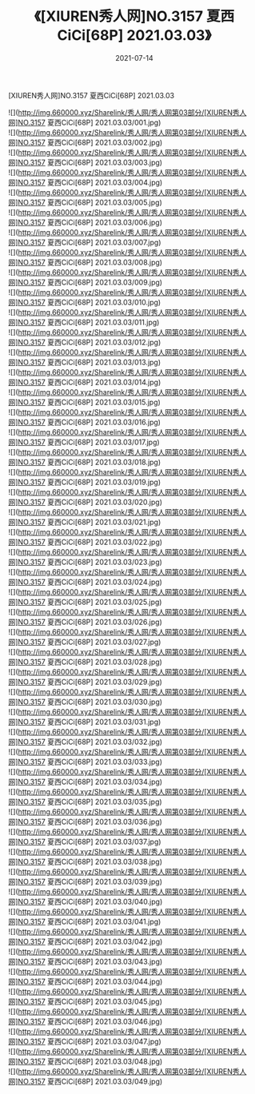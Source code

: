﻿---
layout: post
title:  《[XIUREN秀人网]NO.3157 夏西CiCi[68P] 2021.03.03》
date:   2021-07-14
img: http://img.660000.xyz/Sharelink/秀人网/秀人网第03部分/[XIUREN秀人网]NO.3157 夏西CiCi[68P] 2021.03.03/000.jpg
categories: [美女, 清纯, 唯美]
---

[XIUREN秀人网]NO.3157 夏西CiCi[68P] 2021.03.03

  ![](http://img.660000.xyz/Sharelink/秀人网/秀人网第03部分/[XIUREN秀人网]NO.3157 夏西CiCi[68P] 2021.03.03/001.jpg) <br> ![](http://img.660000.xyz/Sharelink/秀人网/秀人网第03部分/[XIUREN秀人网]NO.3157 夏西CiCi[68P] 2021.03.03/002.jpg) <br> ![](http://img.660000.xyz/Sharelink/秀人网/秀人网第03部分/[XIUREN秀人网]NO.3157 夏西CiCi[68P] 2021.03.03/003.jpg) <br> ![](http://img.660000.xyz/Sharelink/秀人网/秀人网第03部分/[XIUREN秀人网]NO.3157 夏西CiCi[68P] 2021.03.03/004.jpg) <br> ![](http://img.660000.xyz/Sharelink/秀人网/秀人网第03部分/[XIUREN秀人网]NO.3157 夏西CiCi[68P] 2021.03.03/005.jpg) <br> ![](http://img.660000.xyz/Sharelink/秀人网/秀人网第03部分/[XIUREN秀人网]NO.3157 夏西CiCi[68P] 2021.03.03/006.jpg) <br> ![](http://img.660000.xyz/Sharelink/秀人网/秀人网第03部分/[XIUREN秀人网]NO.3157 夏西CiCi[68P] 2021.03.03/007.jpg) <br> ![](http://img.660000.xyz/Sharelink/秀人网/秀人网第03部分/[XIUREN秀人网]NO.3157 夏西CiCi[68P] 2021.03.03/008.jpg) <br> ![](http://img.660000.xyz/Sharelink/秀人网/秀人网第03部分/[XIUREN秀人网]NO.3157 夏西CiCi[68P] 2021.03.03/009.jpg) <br> ![](http://img.660000.xyz/Sharelink/秀人网/秀人网第03部分/[XIUREN秀人网]NO.3157 夏西CiCi[68P] 2021.03.03/010.jpg) <br> ![](http://img.660000.xyz/Sharelink/秀人网/秀人网第03部分/[XIUREN秀人网]NO.3157 夏西CiCi[68P] 2021.03.03/011.jpg) <br> ![](http://img.660000.xyz/Sharelink/秀人网/秀人网第03部分/[XIUREN秀人网]NO.3157 夏西CiCi[68P] 2021.03.03/012.jpg) <br> ![](http://img.660000.xyz/Sharelink/秀人网/秀人网第03部分/[XIUREN秀人网]NO.3157 夏西CiCi[68P] 2021.03.03/013.jpg) <br> ![](http://img.660000.xyz/Sharelink/秀人网/秀人网第03部分/[XIUREN秀人网]NO.3157 夏西CiCi[68P] 2021.03.03/014.jpg) <br> ![](http://img.660000.xyz/Sharelink/秀人网/秀人网第03部分/[XIUREN秀人网]NO.3157 夏西CiCi[68P] 2021.03.03/015.jpg) <br> ![](http://img.660000.xyz/Sharelink/秀人网/秀人网第03部分/[XIUREN秀人网]NO.3157 夏西CiCi[68P] 2021.03.03/016.jpg) <br> ![](http://img.660000.xyz/Sharelink/秀人网/秀人网第03部分/[XIUREN秀人网]NO.3157 夏西CiCi[68P] 2021.03.03/017.jpg) <br> ![](http://img.660000.xyz/Sharelink/秀人网/秀人网第03部分/[XIUREN秀人网]NO.3157 夏西CiCi[68P] 2021.03.03/018.jpg) <br> ![](http://img.660000.xyz/Sharelink/秀人网/秀人网第03部分/[XIUREN秀人网]NO.3157 夏西CiCi[68P] 2021.03.03/019.jpg) <br> ![](http://img.660000.xyz/Sharelink/秀人网/秀人网第03部分/[XIUREN秀人网]NO.3157 夏西CiCi[68P] 2021.03.03/020.jpg) <br> ![](http://img.660000.xyz/Sharelink/秀人网/秀人网第03部分/[XIUREN秀人网]NO.3157 夏西CiCi[68P] 2021.03.03/021.jpg) <br> ![](http://img.660000.xyz/Sharelink/秀人网/秀人网第03部分/[XIUREN秀人网]NO.3157 夏西CiCi[68P] 2021.03.03/022.jpg) <br> ![](http://img.660000.xyz/Sharelink/秀人网/秀人网第03部分/[XIUREN秀人网]NO.3157 夏西CiCi[68P] 2021.03.03/023.jpg) <br> ![](http://img.660000.xyz/Sharelink/秀人网/秀人网第03部分/[XIUREN秀人网]NO.3157 夏西CiCi[68P] 2021.03.03/024.jpg) <br> ![](http://img.660000.xyz/Sharelink/秀人网/秀人网第03部分/[XIUREN秀人网]NO.3157 夏西CiCi[68P] 2021.03.03/025.jpg) <br> ![](http://img.660000.xyz/Sharelink/秀人网/秀人网第03部分/[XIUREN秀人网]NO.3157 夏西CiCi[68P] 2021.03.03/026.jpg) <br> ![](http://img.660000.xyz/Sharelink/秀人网/秀人网第03部分/[XIUREN秀人网]NO.3157 夏西CiCi[68P] 2021.03.03/027.jpg) <br> ![](http://img.660000.xyz/Sharelink/秀人网/秀人网第03部分/[XIUREN秀人网]NO.3157 夏西CiCi[68P] 2021.03.03/028.jpg) <br> ![](http://img.660000.xyz/Sharelink/秀人网/秀人网第03部分/[XIUREN秀人网]NO.3157 夏西CiCi[68P] 2021.03.03/029.jpg) <br> ![](http://img.660000.xyz/Sharelink/秀人网/秀人网第03部分/[XIUREN秀人网]NO.3157 夏西CiCi[68P] 2021.03.03/030.jpg) <br> ![](http://img.660000.xyz/Sharelink/秀人网/秀人网第03部分/[XIUREN秀人网]NO.3157 夏西CiCi[68P] 2021.03.03/031.jpg) <br> ![](http://img.660000.xyz/Sharelink/秀人网/秀人网第03部分/[XIUREN秀人网]NO.3157 夏西CiCi[68P] 2021.03.03/032.jpg) <br> ![](http://img.660000.xyz/Sharelink/秀人网/秀人网第03部分/[XIUREN秀人网]NO.3157 夏西CiCi[68P] 2021.03.03/033.jpg) <br> ![](http://img.660000.xyz/Sharelink/秀人网/秀人网第03部分/[XIUREN秀人网]NO.3157 夏西CiCi[68P] 2021.03.03/034.jpg) <br> ![](http://img.660000.xyz/Sharelink/秀人网/秀人网第03部分/[XIUREN秀人网]NO.3157 夏西CiCi[68P] 2021.03.03/035.jpg) <br> ![](http://img.660000.xyz/Sharelink/秀人网/秀人网第03部分/[XIUREN秀人网]NO.3157 夏西CiCi[68P] 2021.03.03/036.jpg) <br> ![](http://img.660000.xyz/Sharelink/秀人网/秀人网第03部分/[XIUREN秀人网]NO.3157 夏西CiCi[68P] 2021.03.03/037.jpg) <br> ![](http://img.660000.xyz/Sharelink/秀人网/秀人网第03部分/[XIUREN秀人网]NO.3157 夏西CiCi[68P] 2021.03.03/038.jpg) <br> ![](http://img.660000.xyz/Sharelink/秀人网/秀人网第03部分/[XIUREN秀人网]NO.3157 夏西CiCi[68P] 2021.03.03/039.jpg) <br> ![](http://img.660000.xyz/Sharelink/秀人网/秀人网第03部分/[XIUREN秀人网]NO.3157 夏西CiCi[68P] 2021.03.03/040.jpg) <br> ![](http://img.660000.xyz/Sharelink/秀人网/秀人网第03部分/[XIUREN秀人网]NO.3157 夏西CiCi[68P] 2021.03.03/041.jpg) <br> ![](http://img.660000.xyz/Sharelink/秀人网/秀人网第03部分/[XIUREN秀人网]NO.3157 夏西CiCi[68P] 2021.03.03/042.jpg) <br> ![](http://img.660000.xyz/Sharelink/秀人网/秀人网第03部分/[XIUREN秀人网]NO.3157 夏西CiCi[68P] 2021.03.03/043.jpg) <br> ![](http://img.660000.xyz/Sharelink/秀人网/秀人网第03部分/[XIUREN秀人网]NO.3157 夏西CiCi[68P] 2021.03.03/044.jpg) <br> ![](http://img.660000.xyz/Sharelink/秀人网/秀人网第03部分/[XIUREN秀人网]NO.3157 夏西CiCi[68P] 2021.03.03/045.jpg) <br> ![](http://img.660000.xyz/Sharelink/秀人网/秀人网第03部分/[XIUREN秀人网]NO.3157 夏西CiCi[68P] 2021.03.03/046.jpg) <br> ![](http://img.660000.xyz/Sharelink/秀人网/秀人网第03部分/[XIUREN秀人网]NO.3157 夏西CiCi[68P] 2021.03.03/047.jpg) <br> ![](http://img.660000.xyz/Sharelink/秀人网/秀人网第03部分/[XIUREN秀人网]NO.3157 夏西CiCi[68P] 2021.03.03/048.jpg) <br> ![](http://img.660000.xyz/Sharelink/秀人网/秀人网第03部分/[XIUREN秀人网]NO.3157 夏西CiCi[68P] 2021.03.03/049.jpg) <br>